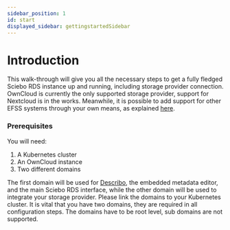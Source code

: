 ```yaml
---
sidebar_position: 1
id: start
displayed_sidebar: gettingstartedSidebar
---
```


# Introduction

This walk-through will give you all the necessary steps to get a fully fledged Sciebo RDS instance up and running, including storage provider connection. OwnCloud is currently the only supported storage provider, support for Nextcloud is in the works. Meanwhile, it is possible to add support for other EFSS systems through your own means, as explained [here](./../documentation/development/contributing/developing-for-efss).

### Prerequisites

You will need:

1. A Kubernetes cluster
2. An OwnCloud instance
3. Two different domains

The first domain will be used for [Describo](https://github.com/Arkisto-Platform/describo-online), the embedded metadata editor, and the main Sciebo RDS interface, while the other domain will be used to integrate your storage provider. Please link the domains to your Kubernetes cluster. It is vital that you have two domains, they are required in all configuration steps. The domains have to be root level, sub domains are not supported.